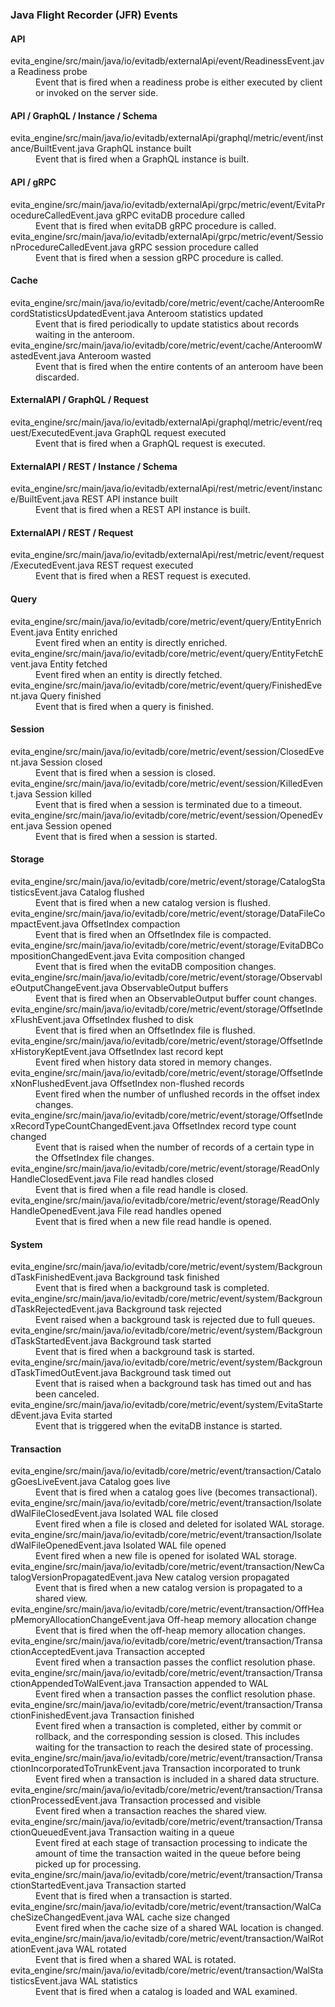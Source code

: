 ### Java Flight Recorder (JFR) Events

#### API

<dl>
  <dt><SourceClass>evita_engine/src/main/java/io/evitadb/externalApi/event/ReadinessEvent.java</SourceClass> Readiness probe</dt>
  <dd>Event that is fired when a readiness probe is either executed by client or invoked on the server side.</dd>
</dl>

#### API / GraphQL / Instance / Schema

<dl>
  <dt><SourceClass>evita_engine/src/main/java/io/evitadb/externalApi/graphql/metric/event/instance/BuiltEvent.java</SourceClass> GraphQL instance built</dt>
  <dd>Event that is fired when a GraphQL instance is built.</dd>
</dl>

#### API / gRPC

<dl>
  <dt><SourceClass>evita_engine/src/main/java/io/evitadb/externalApi/grpc/metric/event/EvitaProcedureCalledEvent.java</SourceClass> gRPC evitaDB procedure called</dt>
  <dd>Event that is fired when evitaDB gRPC procedure is called.</dd>
  <dt><SourceClass>evita_engine/src/main/java/io/evitadb/externalApi/grpc/metric/event/SessionProcedureCalledEvent.java</SourceClass> gRPC session procedure called</dt>
  <dd>Event that is fired when a session gRPC procedure is called.</dd>
</dl>

#### Cache

<dl>
  <dt><SourceClass>evita_engine/src/main/java/io/evitadb/core/metric/event/cache/AnteroomRecordStatisticsUpdatedEvent.java</SourceClass> Anteroom statistics updated</dt>
  <dd>Event that is fired periodically to update statistics about records waiting in the anteroom.</dd>
  <dt><SourceClass>evita_engine/src/main/java/io/evitadb/core/metric/event/cache/AnteroomWastedEvent.java</SourceClass> Anteroom wasted</dt>
  <dd>Event that is fired when the entire contents of an anteroom have been discarded.</dd>
</dl>

#### ExternalAPI / GraphQL / Request

<dl>
  <dt><SourceClass>evita_engine/src/main/java/io/evitadb/externalApi/graphql/metric/event/request/ExecutedEvent.java</SourceClass> GraphQL request executed</dt>
  <dd>Event that is fired when a GraphQL request is executed.</dd>
</dl>

#### ExternalAPI / REST / Instance / Schema

<dl>
  <dt><SourceClass>evita_engine/src/main/java/io/evitadb/externalApi/rest/metric/event/instance/BuiltEvent.java</SourceClass> REST API instance built</dt>
  <dd>Event that is fired when a REST API instance is built.</dd>
</dl>

#### ExternalAPI / REST / Request

<dl>
  <dt><SourceClass>evita_engine/src/main/java/io/evitadb/externalApi/rest/metric/event/request/ExecutedEvent.java</SourceClass> REST request executed</dt>
  <dd>Event that is fired when a REST request is executed.</dd>
</dl>

#### Query

<dl>
  <dt><SourceClass>evita_engine/src/main/java/io/evitadb/core/metric/event/query/EntityEnrichEvent.java</SourceClass> Entity enriched</dt>
  <dd>Event fired when an entity is directly enriched.</dd>
  <dt><SourceClass>evita_engine/src/main/java/io/evitadb/core/metric/event/query/EntityFetchEvent.java</SourceClass> Entity fetched</dt>
  <dd>Event fired when an entity is directly fetched.</dd>
  <dt><SourceClass>evita_engine/src/main/java/io/evitadb/core/metric/event/query/FinishedEvent.java</SourceClass> Query finished</dt>
  <dd>Event that is fired when a query is finished.</dd>
</dl>

#### Session

<dl>
  <dt><SourceClass>evita_engine/src/main/java/io/evitadb/core/metric/event/session/ClosedEvent.java</SourceClass> Session closed</dt>
  <dd>Event that is fired when a session is closed.</dd>
  <dt><SourceClass>evita_engine/src/main/java/io/evitadb/core/metric/event/session/KilledEvent.java</SourceClass> Session killed</dt>
  <dd>Event that is fired when a session is terminated due to a timeout.</dd>
  <dt><SourceClass>evita_engine/src/main/java/io/evitadb/core/metric/event/session/OpenedEvent.java</SourceClass> Session opened</dt>
  <dd>Event that is fired when a session is started.</dd>
</dl>

#### Storage

<dl>
  <dt><SourceClass>evita_engine/src/main/java/io/evitadb/core/metric/event/storage/CatalogStatisticsEvent.java</SourceClass> Catalog flushed</dt>
  <dd>Event that is fired when a new catalog version is flushed.</dd>
  <dt><SourceClass>evita_engine/src/main/java/io/evitadb/core/metric/event/storage/DataFileCompactEvent.java</SourceClass> OffsetIndex compaction</dt>
  <dd>Event that is fired when an OffsetIndex file is compacted.</dd>
  <dt><SourceClass>evita_engine/src/main/java/io/evitadb/core/metric/event/storage/EvitaDBCompositionChangedEvent.java</SourceClass> Evita composition changed</dt>
  <dd>Event that is fired when the evitaDB composition changes.</dd>
  <dt><SourceClass>evita_engine/src/main/java/io/evitadb/core/metric/event/storage/ObservableOutputChangeEvent.java</SourceClass> ObservableOutput buffers</dt>
  <dd>Event that is fired when an ObservableOutput buffer count changes.</dd>
  <dt><SourceClass>evita_engine/src/main/java/io/evitadb/core/metric/event/storage/OffsetIndexFlushEvent.java</SourceClass> OffsetIndex flushed to disk</dt>
  <dd>Event that is fired when an OffsetIndex file is flushed.</dd>
  <dt><SourceClass>evita_engine/src/main/java/io/evitadb/core/metric/event/storage/OffsetIndexHistoryKeptEvent.java</SourceClass> OffsetIndex last record kept</dt>
  <dd>Event fired when history data stored in memory changes.</dd>
  <dt><SourceClass>evita_engine/src/main/java/io/evitadb/core/metric/event/storage/OffsetIndexNonFlushedEvent.java</SourceClass> OffsetIndex non-flushed records</dt>
  <dd>Event fired when the number of unflushed records in the offset index changes.</dd>
  <dt><SourceClass>evita_engine/src/main/java/io/evitadb/core/metric/event/storage/OffsetIndexRecordTypeCountChangedEvent.java</SourceClass> OffsetIndex record type count changed</dt>
  <dd>Event that is raised when the number of records of a certain type in the OffsetIndex file changes.</dd>
  <dt><SourceClass>evita_engine/src/main/java/io/evitadb/core/metric/event/storage/ReadOnlyHandleClosedEvent.java</SourceClass> File read handles closed</dt>
  <dd>Event that is fired when a file read handle is closed.</dd>
  <dt><SourceClass>evita_engine/src/main/java/io/evitadb/core/metric/event/storage/ReadOnlyHandleOpenedEvent.java</SourceClass> File read handles opened</dt>
  <dd>Event that is fired when a new file read handle is opened.</dd>
</dl>

#### System

<dl>
  <dt><SourceClass>evita_engine/src/main/java/io/evitadb/core/metric/event/system/BackgroundTaskFinishedEvent.java</SourceClass> Background task finished</dt>
  <dd>Event that is fired when a background task is completed.</dd>
  <dt><SourceClass>evita_engine/src/main/java/io/evitadb/core/metric/event/system/BackgroundTaskRejectedEvent.java</SourceClass> Background task rejected</dt>
  <dd>Event raised when a background task is rejected due to full queues.</dd>
  <dt><SourceClass>evita_engine/src/main/java/io/evitadb/core/metric/event/system/BackgroundTaskStartedEvent.java</SourceClass> Background task started</dt>
  <dd>Event that is fired when a background task is started.</dd>
  <dt><SourceClass>evita_engine/src/main/java/io/evitadb/core/metric/event/system/BackgroundTaskTimedOutEvent.java</SourceClass> Background task timed out</dt>
  <dd>Event that is raised when a background task has timed out and has been canceled.</dd>
  <dt><SourceClass>evita_engine/src/main/java/io/evitadb/core/metric/event/system/EvitaStartedEvent.java</SourceClass> Evita started</dt>
  <dd>Event that is triggered when the evitaDB instance is started.</dd>
</dl>

#### Transaction

<dl>
  <dt><SourceClass>evita_engine/src/main/java/io/evitadb/core/metric/event/transaction/CatalogGoesLiveEvent.java</SourceClass> Catalog goes live</dt>
  <dd>Event that is fired when a catalog goes live (becomes transactional).</dd>
  <dt><SourceClass>evita_engine/src/main/java/io/evitadb/core/metric/event/transaction/IsolatedWalFileClosedEvent.java</SourceClass> Isolated WAL file closed</dt>
  <dd>Event fired when a file is closed and deleted for isolated WAL storage.</dd>
  <dt><SourceClass>evita_engine/src/main/java/io/evitadb/core/metric/event/transaction/IsolatedWalFileOpenedEvent.java</SourceClass> Isolated WAL file opened</dt>
  <dd>Event fired when a new file is opened for isolated WAL storage.</dd>
  <dt><SourceClass>evita_engine/src/main/java/io/evitadb/core/metric/event/transaction/NewCatalogVersionPropagatedEvent.java</SourceClass> New catalog version propagated</dt>
  <dd>Event that is fired when a new catalog version is propagated to a shared view.</dd>
  <dt><SourceClass>evita_engine/src/main/java/io/evitadb/core/metric/event/transaction/OffHeapMemoryAllocationChangeEvent.java</SourceClass> Off-heap memory allocation change</dt>
  <dd>Event that is fired when the off-heap memory allocation changes.</dd>
  <dt><SourceClass>evita_engine/src/main/java/io/evitadb/core/metric/event/transaction/TransactionAcceptedEvent.java</SourceClass> Transaction accepted</dt>
  <dd>Event fired when a transaction passes the conflict resolution phase.</dd>
  <dt><SourceClass>evita_engine/src/main/java/io/evitadb/core/metric/event/transaction/TransactionAppendedToWalEvent.java</SourceClass> Transaction appended to WAL</dt>
  <dd>Event fired when a transaction passes the conflict resolution phase.</dd>
  <dt><SourceClass>evita_engine/src/main/java/io/evitadb/core/metric/event/transaction/TransactionFinishedEvent.java</SourceClass> Transaction finished</dt>
  <dd>Event fired when a transaction is completed, either by commit or rollback, and the corresponding session is closed. This includes waiting for the transaction to reach the desired state of processing.</dd>
  <dt><SourceClass>evita_engine/src/main/java/io/evitadb/core/metric/event/transaction/TransactionIncorporatedToTrunkEvent.java</SourceClass> Transaction incorporated to trunk</dt>
  <dd>Event fired when a transaction is included in a shared data structure.</dd>
  <dt><SourceClass>evita_engine/src/main/java/io/evitadb/core/metric/event/transaction/TransactionProcessedEvent.java</SourceClass> Transaction processed and visible</dt>
  <dd>Event fired when a transaction reaches the shared view.</dd>
  <dt><SourceClass>evita_engine/src/main/java/io/evitadb/core/metric/event/transaction/TransactionQueuedEvent.java</SourceClass> Transaction waiting in a queue</dt>
  <dd>Event fired at each stage of transaction processing to indicate the amount of time the transaction waited in the queue before being picked up for processing.</dd>
  <dt><SourceClass>evita_engine/src/main/java/io/evitadb/core/metric/event/transaction/TransactionStartedEvent.java</SourceClass> Transaction started</dt>
  <dd>Event that is fired when a transaction is started.</dd>
  <dt><SourceClass>evita_engine/src/main/java/io/evitadb/core/metric/event/transaction/WalCacheSizeChangedEvent.java</SourceClass> WAL cache size changed</dt>
  <dd>Event fired when the cache size of a shared WAL location is changed.</dd>
  <dt><SourceClass>evita_engine/src/main/java/io/evitadb/core/metric/event/transaction/WalRotationEvent.java</SourceClass> WAL rotated</dt>
  <dd>Event that is fired when a shared WAL is rotated.</dd>
  <dt><SourceClass>evita_engine/src/main/java/io/evitadb/core/metric/event/transaction/WalStatisticsEvent.java</SourceClass> WAL statistics</dt>
  <dd>Event that is fired when a catalog is loaded and WAL examined.</dd>
</dl>

